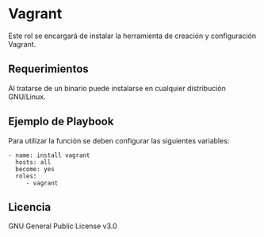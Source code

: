 Vagrant
=======

Este rol se encargará de instalar la herramienta de creación y configuración Vagrant.

Requerimientos
--------------

Al tratarse de un binario puede instalarse en cualquier distribución GNU/Linux.

Ejemplo de Playbook
-------------------

Para utilizar la función se deben configurar las siguientes variables:

    - name: install vagrant
      hosts: all
      become: yes
      roles: 
         - vagrant

Licencia
--------

GNU General Public License v3.0